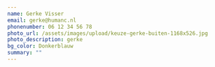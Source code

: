 ```yaml
---
name: Gerke Visser
email: gerke@humanc.nl
phonenumber: 06 12 34 56 78
photo_url: /assets/images/upload/keuze-gerke-buiten-1168x526.jpg
photo_description: gerke
bg_color: Donkerblauw
summary: ""
---
```

